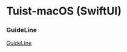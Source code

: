 # Tuist-macOS (SwiftUI)

### GuideLine
[GuideLine](https://github.com/Tuist-Template/GuideLine/blob/main/macOS/SwiftUI.md)
